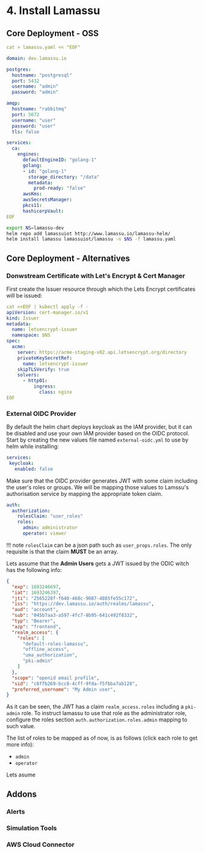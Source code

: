 # 4. Install Lamassu

## Core Deployment - OSS
 
```yaml
cat > lamassu.yaml << "EOF"

domain: dev.lamassu.io

postgres: 
  hostname: "postgresql"
  port: 5432
  username: "admin"
  password: "admin"

amqp:
  hostname: "rabbitmq"
  port: 5672
  username: "user"
  password: "user"
  tls: false

services:
  ca:
    engines:
      defaultEngineID: "golang-1"
      golang: 
      - id: "golang-1"
        storage_directory: "/data"
        metadata:
          prod-ready: "false"
      awsKms: 
      awsSecretsManager:
      pkcs11:
      hashicorpVault:
EOF
```

```bash
export NS=lamassu-dev
helm repo add lamassuiot http://www.lamassu.io/lamassu-helm/
helm install lamassu lamassuiot/lamassu -n $NS -f lamassu.yaml
```

## Core Deployment - Alternatives

### Donwstream Certificate with Let's Encrypt & Cert Manager

First create the Issuer resource through which the Lets Encrypt certificates will be issued:

```yaml
cat <<EOF | kubectl apply -f -
apiVersion: cert-manager.io/v1
kind: Issuer
metadata:
  name: letsencrypt-issuer
  namespace: $NS
spec:
  acme:
    server: https://acme-staging-v02.api.letsencrypt.org/directory
    privateKeySecretRef:
      name: letsencrypt-issuer
    skipTLSVerify: true
    solvers:
      - http01:
          ingress:
            class: nginx
EOF
```

### External OIDC Provider

By default the helm chart deploys keycloak as the IAM provider, but it can be disabled and use your own IAM provider based on the OIDC protocol.
 Start by creating the new values file named `external-oidc.yml` to use by helm while installing:

```yaml
services:
 keycloak:
   enabled: false
```

Make sure that the OIDC provider generates JWT with some claim including the user's roles or groups.
 We will be mapping those values to Lamssu's authorisation service by mapping the appropriate token claim.

```yaml
auth:
  authorization:
    rolesClaim: "user_roles"
    roles:
      admin: administrator
      operator: viewer
```

!!! note
    `rolesClaim` can be a json path such as `user_props.roles`. The only requisite is that the claim **MUST** be an array.

Lets assume that the **Admin Users** gets a JWT issued by the ODIC witch has the following info:

```json
{
  "exp": 1693246697,
  "iat": 1693246397,
  "jti": "2565228f-f640-468c-9087-4885fe55c172",
  "iss": "https://dev.lamassu.io/auth/realms/lamassu",
  "aud": "account",
  "sub": "045b7aa3-a597-4fc7-8b95-641c492f8332",
  "typ": "Bearer",
  "azp": "frontend",
  "realm_access": {
    "roles": [
      "default-roles-lamassu",
      "offline_access",
      "uma_authorization",
      "pki-admin"
    ]
  },
  "scope": "openid email profile",
  "sid": "c8ffb269-bcc8-4cff-9fda-f5fbba7ab128",
  "preferred_username": "My Admin user",
}
```

As it can be seen, the JWT has a claim `realm_access.roles` including a `pki-admin` role. To instruct lamassu to use that role as the administrator role,
 configure the roles section `auth.authorization.roles.admin` mapping to such value.

The list of roles to be mapped as of now, is as follows (click each role to get more info):

- `admin`
- `operator`

Lets asume

## Addons

### Alerts

### Simulation Tools

### AWS Cloud Connector
